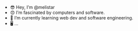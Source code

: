- 😎 Hey, I’m @melistar
- 😍 I’m fascinated by computers and software.
- 🌱 I’m currently learning web dev and software engineering.
- 🖥 ... 

<!---
melistar/melistar is a ✨ special ✨ repository because its `README.md` (this file) appears on your GitHub profile.
You can click the Preview link to take a look at your changes.
---> 
